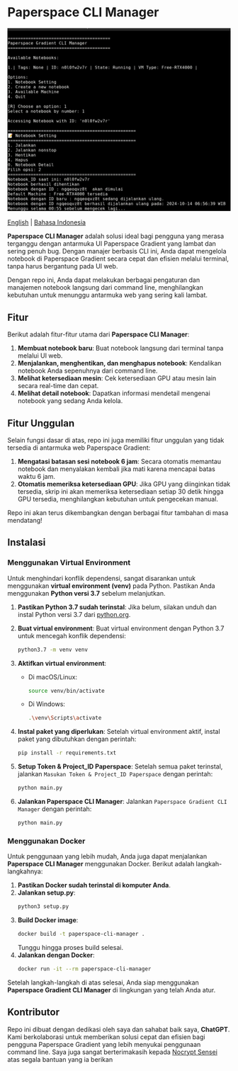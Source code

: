 # Paperspace CLI Manager
![Screenshot Project](./img/Image1.jpg)

[English](readme.md) | [Bahasa Indonesia](readme_ID.md)

**Paperspace CLI Manager** adalah solusi ideal bagi pengguna yang merasa terganggu dengan antarmuka UI Paperspace Gradient yang lambat dan sering penuh bug. Dengan manajer berbasis CLI ini, Anda dapat mengelola notebook di Paperspace Gradient secara cepat dan efisien melalui terminal, tanpa harus bergantung pada UI web.

Dengan repo ini, Anda dapat melakukan berbagai pengaturan dan manajemen notebook langsung dari command line, menghilangkan kebutuhan untuk menunggu antarmuka web yang sering kali lambat.

## Fitur

Berikut adalah fitur-fitur utama dari **Paperspace CLI Manager**:

1. **Membuat notebook baru**: Buat notebook langsung dari terminal tanpa melalui UI web.
2. **Menjalankan, menghentikan, dan menghapus notebook**: Kendalikan notebook Anda sepenuhnya dari command line.
3. **Melihat ketersediaan mesin**: Cek ketersediaan GPU atau mesin lain secara real-time dan cepat.
4. **Melihat detail notebook**: Dapatkan informasi mendetail mengenai notebook yang sedang Anda kelola.

## Fitur Unggulan

Selain fungsi dasar di atas, repo ini juga memiliki fitur unggulan yang tidak tersedia di antarmuka web Paperspace Gradient:

1. **Mengatasi batasan sesi notebook 6 jam**: Secara otomatis memantau notebook dan menyalakan kembali jika mati karena mencapai batas waktu 6 jam.
2. **Otomatis memeriksa ketersediaan GPU**: Jika GPU yang diinginkan tidak tersedia, skrip ini akan memeriksa ketersediaan setiap 30 detik hingga GPU tersedia, menghilangkan kebutuhan untuk pengecekan manual.

Repo ini akan terus dikembangkan dengan berbagai fitur tambahan di masa mendatang!

## Instalasi

### Menggunakan Virtual Environment

Untuk menghindari konflik dependensi, sangat disarankan untuk menggunakan **virtual environment (venv)** pada Python. Pastikan Anda menggunakan **Python versi 3.7** sebelum melanjutkan.

1. **Pastikan Python 3.7 sudah terinstal**:
   Jika belum, silakan unduh dan instal Python versi 3.7 dari [python.org](https://www.python.org/downloads/release/python-370/).

2. **Buat virtual environment**:
   Buat virtual environment dengan Python 3.7 untuk mencegah konflik dependensi:
   ```bash
   python3.7 -m venv venv
   ```

3. **Aktifkan virtual environment**:
   - Di macOS/Linux:
     ```bash
     source venv/bin/activate
     ```
   - Di Windows:
     ```bash
     .\venv\Scripts\activate
     ```

4. **Instal paket yang diperlukan**:
   Setelah virtual environment aktif, instal paket yang dibutuhkan dengan perintah:
   ```bash
   pip install -r requirements.txt
   ```

5. **Setup Token & Project_ID Paperspace**:
   Setelah semua paket terinstal, jalankan `Masukan Token & Project_ID Paperspace` dengan perintah:
   ```bash
   python main.py
   ```
6. **Jalankan Paperspace CLI Manager**:
   Jalankan `Paperspace Gradient CLI Manager` dengan perintah:
   ```bash
   python main.py
   ```

### Menggunakan Docker

Untuk penggunaan yang lebih mudah, Anda juga dapat menjalankan **Paperspace CLI Manager** menggunakan Docker. Berikut adalah langkah-langkahnya:

1. **Pastikan Docker sudah terinstal di komputer Anda**.
2. **Jalankan setup.py**:
   ```bash
   python3 setup.py
   ```
3. **Build Docker image**:
   ```bash
   docker build -t paperspace-cli-manager .
   ```
   Tunggu hingga proses build selesai.
4. **Jalankan dengan Docker**:
   ```bash
   docker run -it --rm paperspace-cli-manager
   ```

Setelah langkah-langkah di atas selesai, Anda siap menggunakan **Paperspace Gradient CLI Manager** di lingkungan yang telah Anda atur.

## Kontributor

Repo ini dibuat dengan dedikasi oleh saya dan sahabat baik saya, **ChatGPT**. Kami berkolaborasi untuk memberikan solusi cepat dan efisien bagi pengguna Paperspace Gradient yang lebih menyukai penggunaan command line. Saya juga sangat berterimakasih kepada [Nocrypt Sensei](https://github.com/NoCrypt) atas segala bantuan yang ia berikan
